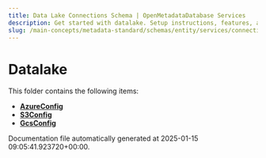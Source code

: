 ```yaml
---
title: Data Lake Connections Schema | OpenMetadataDatabase Services
description: Get started with datalake. Setup instructions, features, and configuration details inside.
slug: /main-concepts/metadata-standard/schemas/entity/services/connections/database/datalake
---
```


# Datalake

This folder contains the following items:

- [**AzureConfig**](/main-concepts/metadata-standard/schemas/entity/services/connections/database/datalake/azureconfig)
- [**S3Config**](/main-concepts/metadata-standard/schemas/entity/services/connections/database/datalake/s3config)
- [**GcsConfig**](/main-concepts/metadata-standard/schemas/entity/services/connections/database/datalake/gcsconfig)


Documentation file automatically generated at 2025-01-15 09:05:41.923720+00:00.
